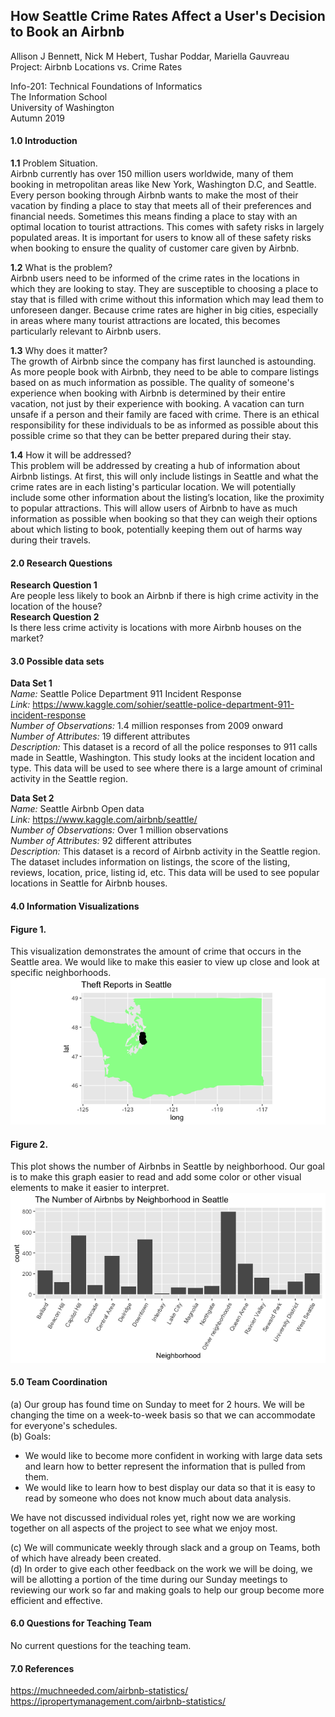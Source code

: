 ## How Seattle Crime Rates Affect a User's Decision to Book an Airbnb
Allison J Bennett, Nick M Hebert, Tushar Poddar, Mariella Gauvreau   
Project: Airbnb Locations vs. Crime Rates

Info-201: Technical Foundations of Informatics  
The Information School  
University of Washington  
Autumn 2019

#### 1.0 Introduction   
  **1.1** Problem Situation.  
  Airbnb currently has over 150 million users worldwide, many of them booking in metropolitan areas like New York, Washington D.C, and Seattle. Every person booking through Airbnb wants to make the most of their vacation by finding a place to stay that meets all of their preferences and financial needs. Sometimes this means finding a place to stay with an optimal location to tourist attractions. This comes with safety risks in largely populated areas. It is important for users to know all of these safety risks when booking to ensure the quality of customer care given by Airbnb.  

  **1.2** What is the problem?  
  Airbnb users need to be informed of the crime rates in the locations in which they are looking to stay. They are susceptible to choosing a place to stay that is filled with crime without this information which may lead them to unforeseen danger. Because crime rates are higher in big cities, especially in areas where many tourist attractions are located, this becomes particularly relevant to Airbnb users.  

  **1.3** Why does it matter?  
  The growth of Airbnb since the company has first launched is astounding. As more people book with Airbnb, they need to be able to compare listings based on as much information as possible. The quality of someone's experience when booking with Airbnb is determined by their entire vacation, not just by their experience with booking. A vacation can turn unsafe if a person and their family are faced with crime. There is an ethical responsibility for these individuals to be as informed as possible about this possible crime so that they can be better prepared during their stay.

  **1.4** How it will be addressed?  
  This problem will be addressed by creating a hub of information about Airbnb listings. At first, this will only include listings in Seattle and what the crime rates are in each listing's particular location. We will potentially include some other information about the listing’s location, like the proximity to popular attractions. This will allow users of Airbnb to have as much information as possible when booking so that they can weigh their options about which listing to book, potentially keeping them out of harms way during their travels.

#### 2.0 Research Questions   
  **Research Question 1**  
  Are people less likely to book an Airbnb if there is high crime activity in the location of the house?  
  **Research Question 2**  
  Is there less crime activity is locations with more Airbnb houses on the market?

#### 3.0 Possible data sets  
  **Data Set 1**  
  *Name:* Seattle Police Department 911 Incident Response  
  *Link:* https://www.kaggle.com/sohier/seattle-police-department-911-incident-response  
  *Number of Observations:* 1.4 million responses from 2009 onward  
  *Number of Attributes:* 19 different attributes  
  *Description:* This dataset is a record of all the police responses to 911 calls made in Seattle, Washington. This study looks at the incident location and type. This data will be used to see where there is a large amount of criminal activity in the Seattle region.

  **Data Set 2**   
  *Name:* Seattle Airbnb Open data  
  *Link:* https://www.kaggle.com/airbnb/seattle/  
  *Number of Observations:* Over 1 million observations  
  *Number of Attributes:* 92 different attributes  
  *Description:* This dataset is a record of Airbnb activity in the Seattle region. The dataset includes information on listings, the score of the listing, reviews, location, price, listing id, etc. This data will be used to see popular locations in Seattle for Airbnb houses.

#### 4.0 Information Visualizations

#### Figure 1.
This visualization demonstrates the amount of crime that occurs in the Seattle area. We would like to make this easier to view up close and look at specific neighborhoods.
![wash_plot](pics/wash_plot.png)

#### Figure 2.
This plot shows the number of Airbnbs in Seattle by neighborhood. Our goal is to make this graph easier to read and add some color or other visual elements to make it easier to interpret.
![airbnb_plot](pics/airbnb_plot.png)

#### 5.0 Team Coordination  
(a) Our group has found time on Sunday to meet for 2 hours. We will be changing the time on a week-to-week basis so that we can accommodate for everyone's schedules.  
(b) Goals:  
  - We would like to become more confident in working with large data sets and learn how to better represent the information that is pulled from them.  
  - We would like to learn how to best display our data so that it is easy to read by someone who does not know much about data analysis.

  We have not discussed individual roles yet, right now we are working together on all aspects of the project to see what we enjoy most.

(c) We will communicate weekly through slack and a group on Teams, both of which have already been created.  
(d) In order to give each other feedback on the work we will be doing, we will be allotting a portion of the time during our Sunday meetings to reviewing our work so far and making goals to help our group become more efficient and effective.


#### 6.0 Questions for Teaching Team
  No current questions for the teaching team.

#### 7.0 References
https://muchneeded.com/airbnb-statistics/  
https://ipropertymanagement.com/airbnb-statistics/
